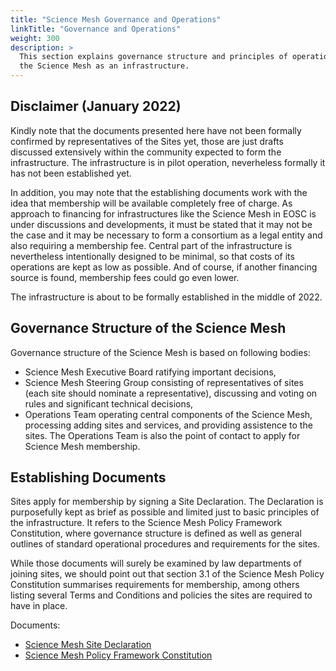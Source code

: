 ```yaml
---
title: "Science Mesh Governance and Operations"
linkTitle: "Governance and Operations"
weight: 300
description: >
  This section explains governance structure and principles of operation of
  the Science Mesh as an infrastructure.
---
```


## Disclaimer (January 2022)

Kindly note that the documents presented here have not been formally
confirmed by representatives of the Sites yet, those are just drafts
discussed extensively within the community expected to form the
infrastructure. The infrastructure is in pilot operation, neverheless
formally it has not been established yet.

In addition, you may note that the establishing documents work with the
idea that membership will be available completely free of charge. As
approach to financing for infrastructures like the Science Mesh in EOSC is
under discussions and developments, it must be stated that it may not be
the case and it may be necessary to form a consortium as a legal entity and
also requiring a membership fee. Central part of the infrastructure is
nevertheless intentionally designed to be minimal, so that costs of its
operations are kept as low as possible. And of course, if another financing
source is found, membership fees could go even lower.

The infrastructure is about to be formally established in the middle of
2022.

## Governance Structure of the Science Mesh

Governance structure of the Science Mesh is based on following bodies:
- Science Mesh Executive Board ratifying important decisions,
- Science Mesh Steering Group consisting of representatives of sites (each
  site should nominate a representative), discussing and voting on rules
  and significant technical decisions,
- Operations Team operating central components of the Science Mesh,
  processing adding sites and services, and providing assistence to the
  sites. The Operations Team is also the point of contact to apply for
  Science Mesh membership.

## Establishing Documents

Sites apply for membership by signing a Site Declaration. The Declaration
is purposefully kept as brief as possible and limited just to basic
principles of the infrastructure. It refers to the Science Mesh Policy
Framework Constitution, where governance structure is defined as well as
general outlines of standard operational procedures and requirements for
the sites.

While those documents will surely be examined by law departments of joining
sites, we should point out that section 3.1 of the Science Mesh Policy
Constitution summarises requirements for membership, among others listing
several Terms and Conditions and policies the sites are required to have in
place.

Documents:
- [Science Mesh Site Declaration](https://zenodo.org/record/5040087)
- [Science Mesh Policy Framework Constitution](https://zenodo.org/record/5040152)


